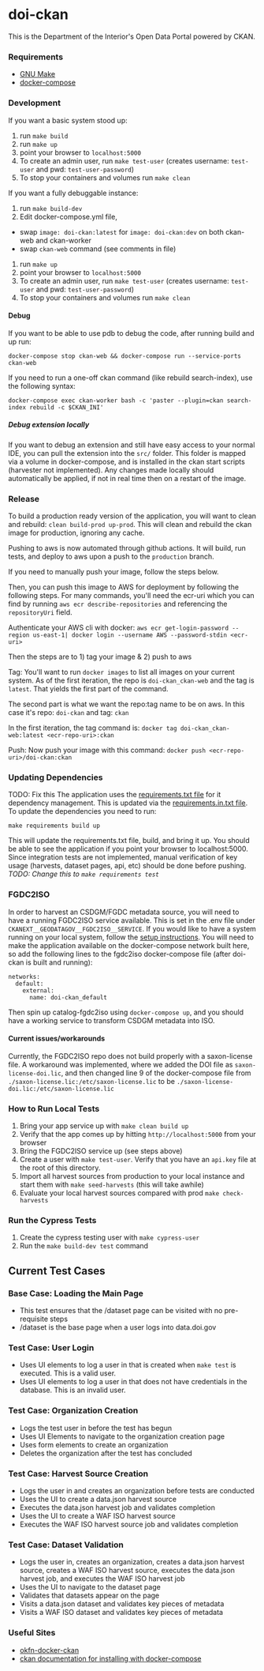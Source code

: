 # doi-ckan
This is the Department of the Interior's Open Data Portal powered by CKAN.


### Requirements

- [GNU Make](https://www.gnu.org/software/make/)
- [docker-compose](https://docs.docker.com/compose/)

### Development
If you want a basic system stood up:

1. run `make build`
1. run `make up`
1. point your browser to `localhost:5000`
1. To create an admin user, run `make test-user` (creates username: `test-user` and pwd: `test-user-password`)
1. To stop your containers and volumes run `make clean`

If you want a fully debuggable instance:

1. run `make build-dev`
1. Edit docker-compose.yml file, 
  - swap `image: doi-ckan:latest` for `image: doi-ckan:dev` on both ckan-web and ckan-worker
  - swap `ckan-web` command (see comments in file)
1. run `make up`
1. point your browser to `localhost:5000`
1. To create an admin user, run `make test-user` (creates username: `test-user` and pwd: `test-user-password`)
1. To stop your containers and volumes run `make clean`

#### Debug
If you want to be able to use pdb to debug the code, after running build and up run:

`docker-compose stop ckan-web && docker-compose run --service-ports ckan-web`

If you need to run a one-off ckan command (like rebuild search-index), use the following syntax:

`docker-compose exec ckan-worker bash -c 'paster --plugin=ckan search-index rebuild -c $CKAN_INI'`

##### Debug extension locally
If you want to debug an extension and still have easy access to your normal IDE, you
can pull the extension into the `src/` folder. This folder is mapped via a volume in
docker-compose, and is installed in the ckan start scripts (harvester not implemented).
Any changes made locally should automatically be applied, if not in real time then on
a restart of the image.

### Release

To build a production ready version of the application, you will want to clean and rebuild:
`clean build-prod up-prod`. This will clean and rebuild the ckan image
for production, ignoring any cache.

Pushing to aws is now automated through github actions. It will build, run tests, and deploy to aws upon a push to the `production` branch.

If you need to manually push your image, follow the steps below.

Then, you can push this image to AWS for deployment by following the following steps. For many commands, you'll need the ecr-uri which you can find by running `aws ecr describe-repositories` and referencing the `repositoryUri` field.

Authenticate your AWS cli with docker:
`aws ecr get-login-password --region us-east-1| docker login --username AWS --password-stdin <ecr-uri>`

Then the steps are to 1) tag your image & 2) push to aws

Tag:
You'll want to run `docker images` to list all images on your current system. As of the first iteration, the repo is `doi-ckan_ckan-web` and the tag is `latest`. That yields the first part of the command.

The second part is what we want the repo:tag name to be on aws. In this case it's repo: `doi-ckan` and tag: `ckan`

In the first iteration, the tag command is:
`docker tag doi-ckan_ckan-web:latest <ecr-repo-uri>:ckan`

Push:
Now push your image with this command:
`docker push <ecr-repo-uri>/doi-ckan:ckan`

### Updating Dependencies
TODO: Fix this
The application uses the [requirements.txt file](./requirements/requirements.txt) for it dependency management. This is updated via the [requirements.in.txt file](./requirements/requirements.in.txt). To update the dependencies you need to run:

`make requirements build up`

This will update the requirements.txt file, build, and bring it up.
You should be able to see the application if you point your browser to localhost:5000.
Since integration tests are not implemented, manual verification of key usage 
(harvests, dataset pages, api, etc) should be done before pushing.
_TODO: Change this to `make requirements test`_

### FGDC2ISO

In order to harvest an CSDGM/FGDC metadata source, you will need to have a running FGDC2ISO service available.
This is set in the .env file under `CKANEXT__GEODATAGOV__FGDC2ISO__SERVICE`.
If you would like to have a system running on your local system, follow the 
[setup instructions](https://github.com/GSA/catalog-fgdc2iso). 
You will need to make the application available on the docker-compose network built here, 
so add the following lines to the fgdc2iso docker-compose file (after doi-ckan is built and running):

```
networks:
  default:
    external:
      name: doi-ckan_default
```
Then spin up catalog-fgdc2iso using `docker-compose up`, and you should have a working service
to transform CSDGM metadata into ISO.

#### Current issues/workarounds

Currently, the FGDC2ISO repo does not build properly with a saxon-license file.
A workaround was implemented, where we added the DOI file as `saxon-license-doi.lic`,
and then changed line 9 of the docker-compose file from `./saxon-license.lic:/etc/saxon-license.lic`
to be `./saxon-license-doi.lic:/etc/saxon-license.lic`

### How to Run Local Tests

1. Bring your app service up with `make clean build up`
1. Verify that the app comes up by hitting `http://localhost:5000` from your browser
1. Bring the FGDC2ISO service up (see steps above)
1. Create a user with `make test-user`. Verify that you have an `api.key` file at the root of this directory.
1. Import all harvest sources from production to your local instance and start them with `make seed-harvests` (this will take awhile)
1. Evaluate your local harvest sources compared with prod `make check-harvests`


### Run the Cypress Tests
1. Create the cypress testing user with `make cypress-user`
1. Run the `make build-dev test` command
## Current Test Cases
### Base Case: Loading the Main Page
- This test ensures that the /dataset page can be visited with no pre-requisite steps
- /dataset is the base page when a user logs into data.doi.gov
### Test Case: User Login
- Uses UI elements to log a user in that is created when `make test` is executed. This is a valid user.
- Uses UI elements to log a user in that does not have credentials in the database. This is an invalid user.
### Test Case: Organization Creation
- Logs the test user in before the test has begun
- Uses UI Elements to navigate to the organization creation page
- Uses form elements to create an organization
- Deletes the organization after the test has concluded
### Test Case: Harvest Source Creation
- Logs the user in and creates an organization before tests are conducted
- Uses the UI to create a data.json harvest source
- Executes the data.json harvest job and validates completion
- Uses the UI to create a WAF ISO harvest source
- Executes the WAF ISO harvest source job and validates completion
### Test Case: Dataset Validation
- Logs the user in, creates an organization, creates a data.json harvest source, creates a WAF ISO harvest source, executes the data.json harvest job, and executes the WAF ISO harvest job
- Uses the UI to navigate to the dataset page
- Validates that datasets appear on the page
- Visits a data.json dataset and validates key pieces of metadata
- Visits a WAF ISO dataset and validates key pieces of metadata



### Useful Sites

- [okfn-docker-ckan](https://github.com/okfn/docker-ckan)
- [ckan documentation for installing with docker-compose](https://docs.ckan.org/en/2.8/maintaining/installing/install-from-docker-compose.html)